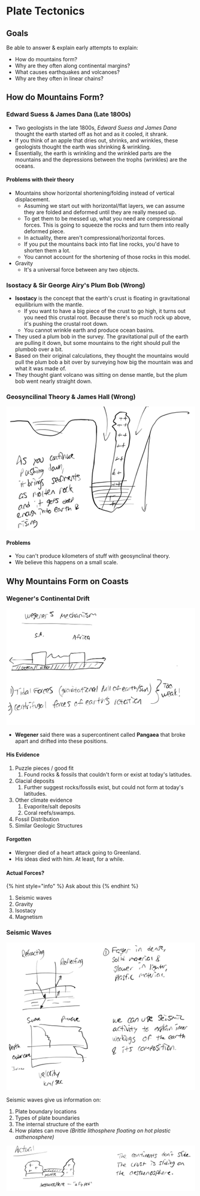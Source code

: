 # Plate Tectonics

## Goals

Be able to answer & explain early attempts to explain:

* How do mountains form?
* Why are they often along continental margins?
* What causes earthquakes and volcanoes?
* Why are they often in linear chains?

## How do Mountains Form?

### Edward Suess & James Dana (Late 1800s)

* Two geologists in the late 1800s, _Edward Suess and James Dana_ thought the earth started off as hot and as it cooled, it shrank.
* If you think of an apple that dries out, shrinks, and wrinkles, these geologists thought the earth was shrinking & wrinkling.
* Essentially, the earth is wrinkling and the wrinkled parts are the mountains and the depressions between the trophs (wrinkles) are the oceans.

#### Problems with their theory

* Mountains show horizontal shortening/folding instead of vertical displacement.
  * Assuming we start out with horizontal/flat layers, we can assume they are folded and deformed until they are really messed up.&#x20;
  * To get them to be messed up, what you need are compressional forces. This is going to squeeze the rocks and turn them into really deformed piece.
  * In actuality, there aren't compressional/horizontal forces.&#x20;
  * If you put the mountains back into flat line rocks, you'd have to shorten them a lot.&#x20;
  * You cannot account for the shortening of those rocks in this model.
* Gravity
  * It's a universal force between any two objects.

### Isostacy & Sir George Airy's Plum Bob (Wrong)

* **Isostacy** is the concept that the earth's crust is floating in gravitational equilibrium with the mantle.
  * If you want to have a big piece of the crust to go high, it turns out you need this crustal root. Because there's so much rock up above, it's pushing the crustal root down.
  * You cannot wrinkle earth and produce ocean basins.
* They used a plum bob in the survey. The gravitational pull of the earth are pulling it down, but some mountains to the right should pull the plumbob over a bit.
* Based on their original calculations, they thought the mountains would pull the plum bob a bit over by surveying how big the mountain was and what it was made of.
* They thought giant volcano was sitting on dense mantle, but the plum bob went nearly straight down.

### Geosyncilinal Theory & James Hall (Wrong)

![](<../../.gitbook/assets/CleanShot 2022-02-22 at 09.58.45@2x.jpg>)

#### Problems

* You can't produce kilometers of stuff with geosynclinal theory.
* We believe this happens on a small scale.

## Why Mountains Form on Coasts

### Wegener's Continental Drift

![](<../../.gitbook/assets/CleanShot 2022-02-22 at 10.17.02@2x.jpg>)

* **Wegener** said there was a supercontinent called **Pangaea** that broke apart and drifted into these positions.

#### His Evidence

1. Puzzle pieces / good fit
   1. Found rocks & fossils that couldn't form or exist at today's latitudes.
2. Glacial deposits
   1. Further suggest rocks/fossils exist, but could not form at today's latitudes.
3. Other climate evidence
   1. Evaporite/salt deposits
   2. Coral reefs/swamps.
4. Fossil Distribution
5. Similar Geologic Structures

#### Forgotten

* Wergner died of a heart attack going to Greenland.
* His ideas died with him. At least, for a while.

#### Actual Forces?

{% hint style="info" %}
Ask about this
{% endhint %}

1. Seismic waves
2. Gravity
3. Isostacy
4. Magnetism

### Seismic Waves

![](<../../.gitbook/assets/CleanShot 2022-02-22 at 10.30.33@2x.jpg>)

Seismic waves give us information on:

1. Plate boundary locations
2. Types of plate boundaries
3. The internal structure of the earth
4. How plates can move _(Brittle lithosphere floating on hot plastic asthenosphere)_

![](<../../.gitbook/assets/CleanShot 2022-02-22 at 10.34.32@2x.jpg>)


